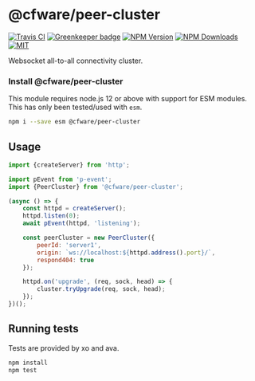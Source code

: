 # @cfware/peer-cluster

[![Travis CI][travis-image]][travis-url]
[![Greenkeeper badge][gk-image]](https://greenkeeper.io/)
[![NPM Version][npm-image]][npm-url]
[![NPM Downloads][downloads-image]][downloads-url]
[![MIT][license-image]](LICENSE)

Websocket all-to-all connectivity cluster.

### Install @cfware/peer-cluster

This module requires node.js 12 or above with support for ESM modules.  This
has only been tested/used with `esm`.

```sh
npm i --save esm @cfware/peer-cluster
```

## Usage

```js
import {createServer} from 'http';

import pEvent from 'p-event';
import {PeerCluster} from '@cfware/peer-cluster';

(async () => {
	const httpd = createServer();
	httpd.listen(0);
	await pEvent(httpd, 'listening');

	const peerCluster = new PeerCluster({
		peerId: 'server1',
		origin: `ws://localhost:${httpd.address().port}/`,
		respond404: true
	});

	httpd.on('upgrade', (req, sock, head) => {
		cluster.tryUpgrade(req, sock, head);
	});
})();
```

## Running tests

Tests are provided by xo and ava.

```sh
npm install
npm test
```

[npm-image]: https://img.shields.io/npm/v/@cfware/peer-cluster.svg
[npm-url]: https://npmjs.org/package/@cfware/peer-cluster
[travis-image]: https://travis-ci.org/cfware/peer-cluster.svg?branch=master
[travis-url]: https://travis-ci.org/cfware/peer-cluster
[gk-image]: https://badges.greenkeeper.io/cfware/peer-cluster.svg
[downloads-image]: https://img.shields.io/npm/dm/@cfware/peer-cluster.svg
[downloads-url]: https://npmjs.org/package/@cfware/peer-cluster
[license-image]: https://img.shields.io/npm/l/@cfware/peer-cluster.svg
